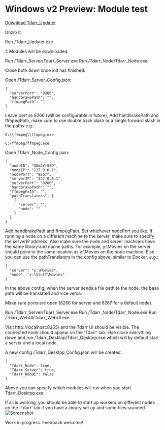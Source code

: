 # Windows v2 Preview: Module test

<a href="https://storage.googleapis.com/tdarr/versions/1.9900/win32_x64/Tdarr_Updater.zip" target="_blank">Download Tdarr_Updater</a>

Unzip it.

Run /Tdarr_Updater.exe

4 Modules will be downloaded.

Run /Tdarr_Server/Tdarr_Server.exe
Run /Tdarr_Node/Tdarr_Node.exe

Close both down once init has finished.

Open /Tdarr_Server_Config.json:

    {
      "serverPort": "8266",
      "handbrakePath": "",
      "ffmpegPath": ""
    }


Leave port as 8266 (will be configurable in future),
Add handbrakePath and ffmpegPath, make sure to use double back slash or a single forward slash in the paths e.g.:

    C:\\ffmpeg\\ffmpeg.exe

    C:/ffmpeg/ffmpeg.exe

Open /Tdarr_Node_Config.json:

    {
      "nodeID": "QUkJYfSSD",
      "nodeIP": "127.0.0.1",
      "nodePort": "8267",
      "serverIP": "127.0.0.1",
      "serverPort": "8266",
      "handbrakePath": "",
      "ffmpegPath": "",
      "pathTranslators": [
        {
          "server": "",
          "node": ""
        }
      ]
    }

Add handbrakePath and ffmpegPath. Set whichever nodePort you like. If running a node on a different machine to the server,
make sure to specify the serverIP address. Also make sure the node and server machines have the same library and cache paths. For example,
y:\Movies on the server should point to the same location as y:\Movies on the node machine. Else you can use the pathTranslators
in the config above, similar to Docker. e.g.:

    {
      "server": "y:\Movies",
      "node": "z:\Stuff\Movies"
    }

In the above config, when the server sends a file path to the node, the base path will be translated and vice versa.

Make sure ports are open (8266 for server and 8267 for a default node).

Run /Tdarr_Server/Tdarr_Server.exe
Run /Tdarr_Node/Tdarr_Node.exe
Run /Tdarr_WebUI/Tdarr_WebUI.exe

Visit http://localhost:8265/ and the Tdarr UI should be visible. The connected node should appear on the 'Tdarr' tab. Else close everything down
and run /Tdarr_Desktop/Tdarr_Desktop.exe which will by default start a server and a local node.

A new config /Tdarr_Desktop_Config.json will be created:

    {
      "Tdarr_Node": true,
      "Tdarr_Server": true,
      "Tdarr_WebUI": false
    }

Above you can specify which modules will run when you start Tdarr_Desktop.exe

If all is working, you should be able to start up workers on different nodes on the 'Tdarr' tab if you have a library set up and some files scanned.
![Screenshot](https://i.imgur.com/6ONVOre.png)

Work in progress. Feedback welcome!










